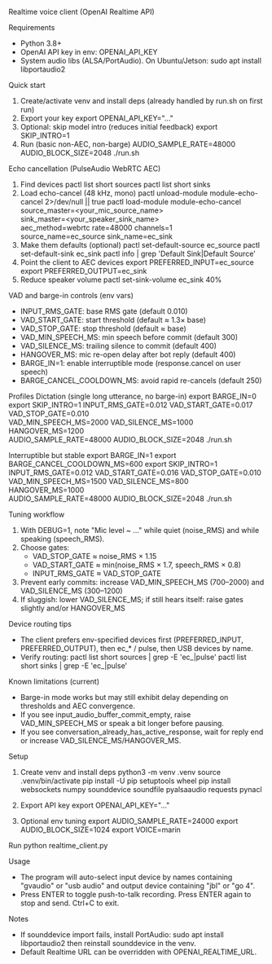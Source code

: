 Realtime voice client (OpenAI Realtime API)

Requirements
- Python 3.8+
- OpenAI API key in env: OPENAI_API_KEY
- System audio libs (ALSA/PortAudio). On Ubuntu/Jetson: sudo apt install libportaudio2

Quick start
1) Create/activate venv and install deps (already handled by run.sh on first run)
2) Export your key
   export OPENAI_API_KEY="..."
3) Optional: skip model intro (reduces initial feedback)
   export SKIP_INTRO=1
4) Run (basic non-AEC, non-barge)
   AUDIO_SAMPLE_RATE=48000 AUDIO_BLOCK_SIZE=2048 ./run.sh

Echo cancellation (PulseAudio WebRTC AEC)
1) Find devices
   pactl list short sources
   pactl list short sinks
2) Load echo-cancel (48 kHz, mono)
   pactl unload-module module-echo-cancel 2>/dev/null || true
   pactl load-module module-echo-cancel \
     source_master=<your_mic_source_name> \
     sink_master=<your_speaker_sink_name> \
     aec_method=webrtc rate=48000 channels=1 \
     source_name=ec_source sink_name=ec_sink
3) Make them defaults (optional)
   pactl set-default-source ec_source
   pactl set-default-sink  ec_sink
   pactl info | grep 'Default Sink\|Default Source'
4) Point the client to AEC devices
   export PREFERRED_INPUT=ec_source
   export PREFERRED_OUTPUT=ec_sink
5) Reduce speaker volume
   pactl set-sink-volume ec_sink 40%

VAD and barge-in controls (env vars)
- INPUT_RMS_GATE: base RMS gate (default 0.010)
- VAD_START_GATE: start threshold (default ≈ 1.3× base)
- VAD_STOP_GATE: stop threshold (default ≈ base)
- VAD_MIN_SPEECH_MS: min speech before commit (default 300)
- VAD_SILENCE_MS: trailing silence to commit (default 400)
- HANGOVER_MS: mic re-open delay after bot reply (default 400)
- BARGE_IN=1: enable interruptible mode (response.cancel on user speech)
- BARGE_CANCEL_COOLDOWN_MS: avoid rapid re-cancels (default 250)

Profiles
Dictation (single long utterance, no barge-in)
   export BARGE_IN=0
   export SKIP_INTRO=1
   INPUT_RMS_GATE=0.012 VAD_START_GATE=0.017 VAD_STOP_GATE=0.010 \
   VAD_MIN_SPEECH_MS=2000 VAD_SILENCE_MS=1000 HANGOVER_MS=1200 \
   AUDIO_SAMPLE_RATE=48000 AUDIO_BLOCK_SIZE=2048 ./run.sh

Interruptible but stable
   export BARGE_IN=1
   export BARGE_CANCEL_COOLDOWN_MS=600
   export SKIP_INTRO=1
   INPUT_RMS_GATE=0.012 VAD_START_GATE=0.016 VAD_STOP_GATE=0.010 \
   VAD_MIN_SPEECH_MS=1500 VAD_SILENCE_MS=800 HANGOVER_MS=1000 \
   AUDIO_SAMPLE_RATE=48000 AUDIO_BLOCK_SIZE=2048 ./run.sh

Tuning workflow
1) With DEBUG=1, note "Mic level ~ ..." while quiet (noise_RMS) and while speaking (speech_RMS).
2) Choose gates:
   - VAD_STOP_GATE ≈ noise_RMS × 1.15
   - VAD_START_GATE ≈ min(noise_RMS × 1.7, speech_RMS × 0.8)
   - INPUT_RMS_GATE ≈ VAD_STOP_GATE
3) Prevent early commits: increase VAD_MIN_SPEECH_MS (700–2000) and VAD_SILENCE_MS (300–1200)
4) If sluggish: lower VAD_SILENCE_MS; if still hears itself: raise gates slightly and/or HANGOVER_MS

Device routing tips
- The client prefers env-specified devices first (PREFERRED_INPUT, PREFERRED_OUTPUT), then ec_* / pulse, then USB devices by name.
- Verify routing:
   pactl list short sources | grep -E 'ec_|pulse'
   pactl list short sinks   | grep -E 'ec_|pulse'

Known limitations (current)
- Barge-in mode works but may still exhibit delay depending on thresholds and AEC convergence.
- If you see input_audio_buffer_commit_empty, raise VAD_MIN_SPEECH_MS or speak a bit longer before pausing.
- If you see conversation_already_has_active_response, wait for reply end or increase VAD_SILENCE_MS/HANGOVER_MS.

Setup
1) Create venv and install deps
   python3 -m venv .venv
   source .venv/bin/activate
   pip install -U pip setuptools wheel
   pip install websockets numpy sounddevice soundfile pyalsaaudio requests pynacl

2) Export API key
   export OPENAI_API_KEY="..."

3) Optional env tuning
   export AUDIO_SAMPLE_RATE=24000
   export AUDIO_BLOCK_SIZE=1024
   export VOICE=marin

Run
   python realtime_client.py

Usage
- The program will auto-select input device by names containing "gvaudio" or "usb audio" and output device containing "jbl" or "go 4".
- Press ENTER to toggle push-to-talk recording. Press ENTER again to stop and send. Ctrl+C to exit.

Notes
- If sounddevice import fails, install PortAudio: sudo apt install libportaudio2 then reinstall sounddevice in the venv.
- Default Realtime URL can be overridden with OPENAI_REALTIME_URL.


